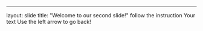 
---
layout: slide
title: "Welcome to our second slide!"
follow the instruction
Your text
Use the left arrow to go back!
